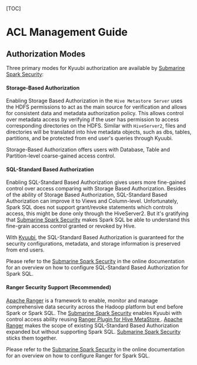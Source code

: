 [TOC]


# ACL Management Guide

<h2 id="1">Authorization Modes</h2>

Three primary modes for Kyuubi authorization are available by [Submarine Spark Security](https://github.com/apache/submarine/tree/master/submarine-security/spark-security):

<h4 id="1.1">Storage-Based Authorization</h4>

Enabling Storage Based Authorization in the `Hive Metastore Server` uses the HDFS permissions to act as the main source for verification and allows for consistent data and metadata authorization policy. This allows control over metadata access by verifying if the user has permission to access corresponding directories on the HDFS. Similar with `HiveServer2`, files and directories will be translated into hive metadata objects, such as dbs, tables, partitions, and be protected from end user's queries through Kyuubi.

Storage-Based Authorization offers users with Database, Table and Partition-level coarse-gained access control.

<h4 id="1.2">SQL-Standard Based Authorization</h4>

Enabling SQL-Standard Based Authorization gives users more fine-gained control over access comparing with Storage Based Authorization. Besides of the ability of Storage Based Authorization,  SQL-Standard Based Authorization can improve it to Views and Column-level. Unfortunately, Spark SQL does not support grant/revoke statements which controls access, this might be done only through the  HiveServer2. But it's gratifying that [Submarine Spark Security](https://github.com/apache/submarine/tree/master/submarine-security/spark-security) makes Spark SQL be able to understand this fine-grain access control granted or revoked by Hive.

With [Kyuubi](https://github.com/apache/incubator-kyuubi), the SQL-Standard Based Authorization is guaranteed for the security configurations, metadata, and storage information is preserved from end users.

Please refer to the [Submarine Spark Security](https://submarine.apache.org/docs/userDocs/submarine-security/spark-security/README) in the online documentation for an overview on how to configure SQL-Standard Based Authorization for Spark SQL.

<h4 id="1.3">Ranger Security Support (Recommended)</h4>

[Apache Ranger](https://ranger.apache.org/)  is a framework to enable, monitor and manage comprehensive data security across the Hadoop platform but end before Spark or Spark SQL. The [Submarine Spark Security](https://github.com/apache/submarine/tree/master/submarine-security/spark-security) enables Kyuubi with control access ability reusing [Ranger Plugin for Hive MetaStore
](https://cwiki.apache.org/confluence/display/RANGER/Ranger+Plugin+for+Hive+MetaStore). [Apache Ranger](https://ranger.apache.org/) makes the scope of existing SQL-Standard Based Authorization expanded but without supporting Spark SQL. [Submarine Spark Security](https://github.com/apache/submarine/tree/master/submarine-security/spark-security) sticks them together.

Please refer to the [Submarine Spark Security](https://submarine.apache.org/docs/userDocs/submarine-security/spark-security/README) in the online documentation for an overview on how to configure Ranger for Spark SQL.

